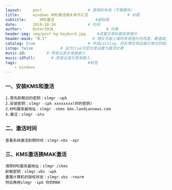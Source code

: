 ```yaml
---
layout:     post   				    # 使用的布局（不需要改）
title:      windows KMS激活相关命令汇总 				# 标题 
subtitle:      KMS激活                  #副标题
date:       2019-10-24				# 时间
author:     Duter2016 						# 作者
header-img: img/post-bg-keybord.jpg 	#这篇文章标题背景图片
header-mask: "0.1"                    # 博文页面上端的背景图片的亮度，数值越大越黑暗
catalog: true 						# 开启catalog，将在博文侧边展示博文的结构
istop: false            # 设为true可把文章设置为置顶文章
music-id:         # 网易云音乐单曲嵌入
music-idfull:       # 网易云音乐歌单嵌入
tags:								#标签
    - windows
---
```


### 一、安装KMS和激活
```
1.首先卸载旧的密钥：slmgr -upk
2.安装密钥：slmgr -ipk xxxxxxxx(你的密钥)
3.KMS服务器地址：slmgr -skms kms.landiannews.com
4.激活：slmgr -ato
```
### 二、激活时间
```
查看系统激活到期时间：slmgr.vbs -xpr
```
### 三、KMS激活换MAK激活
```
清除KMS服务器地址：slmgr /ckms
卸载密钥：slmgr.vbs -upk
重置计算机的授权状态：slmgr.vbs -rearm
然后再用slmgr -ipk 你的MAK
```
